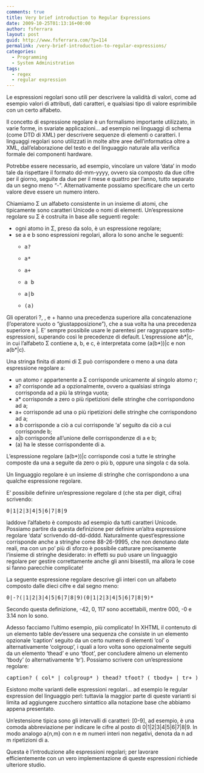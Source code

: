 ```yaml
---
comments: true
title: Very brief introduction to Regular Expressions
date: 2009-10-25T01:13:16+00:00
author: fsferrara
layout: post
guid: http://www.fsferrara.com/?p=114
permalink: /very-brief-introduction-to-regular-expressions/
categories:
  - Programming
  - System Administration
tags:
  - regex
  - regular expression
---
```

Le espressioni regolari sono utili per descrivere la validità di valori, come ad esempio valori di attributi, dati caratteri, e qualsiasi tipo di valore esprimibile con un certo alfabeto.

Il concetto di espressione regolare è un formalismo importante utilizzato, in varie forme, in svariate applicazioni&#8230; ad esempio nei linguaggi di schema (come DTD di XML) per descrivere sequenze di elementi o caratteri. I linguaggi regolari sono utilizzati in molte altre aree dell&#8217;informatica oltre a XML, dall&#8217;elaborazione del testo e del linguaggio naturale alla verifica formale dei componenti hardware.

Potrebbe essere necessario, ad esempio, vincolare un valore &#8216;data&#8217; in modo tale da rispettare il formato dd-mm-yyyy, ovvero sia composto da due cifre per il giorno, seguite da due per il mese e quattro per l&#8217;anno, tutto separato da un segno meno “-”. Alternativamente possiamo specificare che un certo valore deve essere un numero intero.

Chiamiamo Σ un alfabeto consistente in un insieme di atomi, che tipicamente sono caratteri Unicode o nomi di elementi. Un&#8217;espressione regolare su Σ è costruita in base alle seguenti regole:

<!--more-->

  * ogni atomo in Σ, preso da solo, è un espressione regolare;
  * se a e b sono espressioni regolari, allora lo sono anche le seguenti:
      * <pre>a?</pre>

      * <pre>a*</pre>

      * <pre>a+</pre>

      * <pre>a b</pre>

      * <pre>a|b</pre>

      * <pre>(a)</pre>

Gli operatori ?, , e + hanno una precedenza superiore alla concatenazione (l&#8217;operatore vuoto o “giustapposizione”), che a sua volta ha una precedenza superiore a |. E&#8217; sempre possibile usare le parentesi per raggruppare sotto-espressioni, superando così le precedenze di default. L&#8217;espressione ab\*|c, in cui l&#8217;alfabeto Σ contiene a, b, e c, è interpretata come (a(b\*))|c e non a(b*|c).

Una stringa finita di atomi di Σ può corrispondere o meno a una data espressione regolare a:

  * un atomo r appartenente a Σ corrisponde unicamente al singolo atomo r;
  * a? corrisponde ad a opzionalmente, ovvero a qualsiasi stringa corrisponda ad a più la stringa vuota;
  * a* corrisponde a zero o più ripetizioni delle stringhe che corrispondono ad a;
  * a+ corrisponde ad una o più ripetizioni delle stringhe che corrispondono ad a;
  * a b corrisponde a ciò a cui corrisponde &#8216;a&#8217; seguito da ciò a cui corrisponde b;
  * a|b corrisponde all&#8217;unione delle corrispondenze di a e b;
  * (a) ha le stesse corrispondente di a.

L&#8217;espressione regolare (a(b*))|c corrisponde così a tutte le stringhe composte da una a seguite da zero o più b, oppure una singola c da sola.

Un linguaggio regolare è un insieme di stringhe che corrispondono a una qualche espressione regolare.

E&#8217; possibile definire un&#8217;espressione regolare d (che sta per digit, cifra) scrivendo:

<pre>0|1|2|3|4|5|6|7|8|9</pre>

laddove l&#8217;alfabeto è composto ad esempio da tutti caratteri Unicode. Possiamo partire da questa definizione per definire un&#8217;altra espressione regolare &#8216;data&#8217; scrivendo dd-dd-dddd. Naturalmente quest&#8217;espressione corrisponde anche a stringhe come 88-26-9995, che non denotano date reali, ma con un po&#8217; più di sforzo è possibile catturare precisamente l&#8217;insieme di stringhe desiderato: in effetti su può usare un linguaggio regolare per gestire correttamente anche gli anni bisestili, ma allora le cose si fanno parecchie complicate!

La seguente espressione regolare descrive gli interi con un alfabeto composto dalle dieci cifre e dal segno meno:

<pre>0|-?(|1|2|3|4|5|6|7|8|9)(0|1|2|3|4|5|6|7|8|9)*</pre>

Secondo questa definizione, -42, 0, 117 sono accettabili, mentre 000, -0 e 3.14 non lo sono.

Adesso facciamo l&#8217;ultimo esempio, più complicato! In XHTML il contenuto di un elemento table dev&#8217;essere una sequenza che consiste in un elemento opzionale &#8216;caption&#8217; seguito da un certo numero di elementi &#8216;col&#8217; o alternativamente &#8216;colgroup&#8217;, i quali a loro volta sono opzionalmente seguiti da un elemento &#8216;thead&#8217; e uno &#8216;tfoot&#8217;, per concludere almeno un elemento &#8216;tbody&#8217; (o alternativamente &#8216;tr&#8217;). Possiamo scrivere con un&#8217;espressione regolare:

<pre>caption? ( col* | colgroup* ) thead? tfoot? ( tbody+ | tr+ )</pre>

Esistono molte varianti delle espressioni regolari&#8230; ad esempio le regular expression del linguaggio perl: tuttavia la maggior parte di queste varianti si limita ad aggiungere zucchero sintattico alla notazione base che abbiamo appena presentato.

Un&#8217;estensione tipica sono gli intervalli di caratteri: [0-9], ad esempio, è una comoda abbreviazione per indicare le cifre al posto di 0|1|2|3|4|5|6|7|8|9. In modo analogo a{n,m} con n e m numeri interi non negativi, denota da n ad m ripetizioni di a.

Questa è l&#8217;introduzione alle espressioni regolari; per lavorare efficientemente con un vero implementazione di queste espressioni richiede ulteriore studio.
